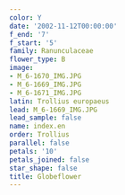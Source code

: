 ```yaml
---
color: Y
date: '2002-11-12T00:00:00'
f_end: '7'
f_start: '5'
family: Ranunculaceae
flower_type: B
image:
- M_6-1670_IMG.JPG
- M_6-1669_IMG.JPG
- M_6-1671_IMG.JPG
latin: Trollius europaeus
lead: M_6-1669_IMG.JPG
lead_sample: false
name: index.en
order: Trollius
parallel: false
petals: '10'
petals_joined: false
star_shape: false
title: Globeflower
---
```

